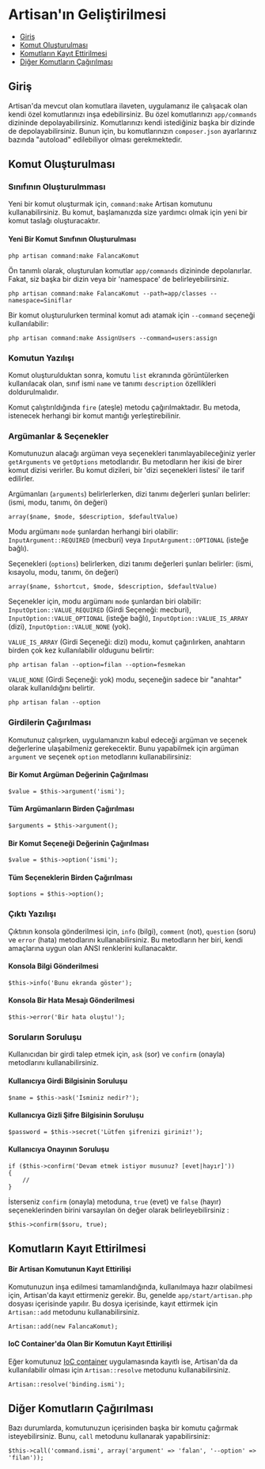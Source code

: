 # Artisan'ın Geliştirilmesi

- [Giriş](#introduction)
- [Komut Oluşturulması](#building-a-command)
- [Komutların Kayıt Ettirilmesi](#registering-commands)
- [Diğer Komutların Çağırılması](#calling-other-commands)

<a name="introduction"></a>
## Giriş

Artisan'da mevcut olan komutlara ilaveten,  uygulamanız ile çalışacak olan kendi özel komutlarınızı inşa edebilirsiniz. Bu özel komutlarınızı  `app/commands` dizininde depolayabilirsiniz. Komutlarınızı kendi istediğiniz başka bir dizinde de depolayabilirsiniz. Bunun için, bu komutlarınızın `composer.json` ayarlarınız bazında "autoload" edilebiliyor olması gerekmektedir.

<a name="building-a-command"></a>
## Komut Oluşturulması

### Sınıfının Oluşturulmması

Yeni bir komut oluşturmak için, `command:make` Artisan komutunu kullanabilirsiniz. Bu komut, başlamanızda size yardımcı olmak için yeni bir komut taslağı oluşturacaktır.

#### Yeni Bir Komut Sınıfının Oluşturulması

	php artisan command:make FalancaKomut

Ön tanımlı olarak, oluşturulan komutlar `app/commands` dizininde depolanırlar. Fakat, siz başka bir dizin veya bir 'namespace' de belirleyebilirsiniz.

	php artisan command:make FalancaKomut --path=app/classes --namespace=Siniflar

Bir komut oluşturulurken terminal komut adı atamak için `--command` seçeneği kullanılabilir:

	php artisan command:make AssignUsers --command=users:assign

### Komutun Yazılışı

Komut oluşturulduktan sonra, komutu `list` ekranında görüntülerken kullanılacak olan, sınıf ismi `name` ve tanımı `description` özellikleri doldurulmalıdır.

Komut çalıştırıldığında `fire` (ateşle) metodu çağırılmaktadır. Bu metoda, istenecek herhangi bir komut mantığı yerleştirebilinir.

### Argümanlar & Seçenekler

Komutunuzun alacağı argüman veya seçenekleri tanımlayabileceğiniz yerler `getArguments` ve `getOptions` metodlarıdır. Bu metodların her ikisi de birer komut dizisi verirler. Bu komut dizileri, bir 'dizi seçenekleri listesi' ile tarif edilirler.

Argümanları (`arguments`) belirlerlerken, dizi tanımı değerleri şunları belirler: (ismi, modu, tanımı, ön değeri)

	array($name, $mode, $description, $defaultValue)

Modu argümanı `mode` şunlardan herhangi biri olabilir: `InputArgument::REQUIRED` (mecburi) veya `InputArgument::OPTIONAL` (isteğe bağlı).

Seçenekleri (`options`) belirlerken, dizi tanımı değerleri şunları belirler: (ismi, kısayolu, modu, tanımı, ön değeri)

	array($name, $shortcut, $mode, $description, $defaultValue)

Seçenekler için, modu argümanı `mode` şunlardan biri olabilir: `InputOption::VALUE_REQUIRED` (Girdi Seçeneği: mecburi), `InputOption::VALUE_OPTIONAL` (isteğe bağlı), `InputOption::VALUE_IS_ARRAY` (dizi), `InputOption::VALUE_NONE` (yok).

`VALUE_IS_ARRAY` (Girdi Seçeneği: dizi) modu, komut çağırılırken, anahtarın birden çok kez kullanılabilir oldugunu belirtir:

	php artisan falan --option=filan --option=fesmekan

`VALUE_NONE` (Girdi Seçeneği: yok) modu, seçeneğin sadece bir "anahtar" olarak kullanıldığını belirtir.

	php artisan falan --option

### Girdilerin Çağırılması

Komutunuz çalışırken, uygulamanızın kabul edeceği argüman ve seçenek değerlerine ulaşabilmeniz gerekecektir. Bunu yapabilmek için argüman `argument` ve seçenek `option` metodlarını kullanabilirsiniz:

#### Bir Komut Argüman Değerinin Çağırılması

	$value = $this->argument('ismi');

#### Tüm Argümanların Birden Çağırılması

	$arguments = $this->argument();

#### Bir Komut Seçeneği Değerinin Çağırılması

	$value = $this->option('ismi');

#### Tüm Seçeneklerin Birden Çağırılması

	$options = $this->option();

### Çıktı Yazılışı

Çıktının konsola gönderilmesi için, `info` (bilgi), `comment` (not), `question` (soru) ve `error` (hata) metodlarını kullanabilirsiniz. Bu metodların her biri, kendi amaçlarına uygun olan ANSI renklerini kullanacaktır.

#### Konsola Bilgi Gönderilmesi

	$this->info('Bunu ekranda göster');

#### Konsola Bir Hata Mesajı Gönderilmesi

	$this->error('Bir hata oluştu!');

### Soruların Soruluşu

Kullanıcıdan bir girdi talep etmek için, `ask` (sor) ve `confirm` (onayla) metodlarını kullanabilirsiniz.

#### Kullanıcıya Girdi Bilgisinin Soruluşu

	$name = $this->ask('İsminiz nedir?');

#### Kullanıcıya Gizli Şifre Bilgisinin Soruluşu

	$password = $this->secret('Lütfen şifrenizi giriniz!');

#### Kullanıcıya Onayının Soruluşu

	if ($this->confirm('Devam etmek istiyor musunuz? [evet|hayır]'))
	{
		//
	}

İsterseniz `confirm` (onayla) metoduna, `true` (evet) ve `false` (hayır) seçeneklerinden birini varsayılan ön değer olarak belirleyebilirsiniz :

	$this->confirm($soru, true);

<a name="registering-commands"></a>
## Komutların Kayıt Ettirilmesi

#### Bir Artisan Komutunun Kayıt Ettirilişi

Komutunuzun inşa edilmesi tamamlandığında, kullanılmaya hazır olabilmesi için, Artisan'da kayıt ettirmeniz gerekir. Bu, genelde `app/start/artisan.php` dosyası içerisinde yapılır. Bu dosya içerisinde, kayıt ettirmek için `Artisan::add` metodunu kullanabilirsiniz.

	Artisan::add(new FalancaKomut);

#### IoC Container'da Olan Bir Komutun Kayıt Ettirilişi

Eğer komutunuz [IoC container](/docs/ioc) uygulamasında kayıtlı ise, Artisan'da da kullanılabilir olması için `Artisan::resolve` metodunu kullanabilirsiniz.

	Artisan::resolve('binding.ismi');

<a name="calling-other-commands"></a>
## Diğer Komutların Çağırılması

Bazı durumlarda, komutunuzun içerisinden başka bir komutu çağırmak isteyebilirsiniz. Bunu, `call` metodunu kullanarak yapabilirsiniz:

	$this->call('command.ismi', array('argument' => 'falan', '--option' => 'filan'));
